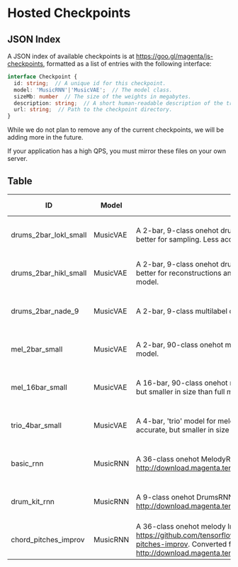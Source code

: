 
# Hosted Checkpoints

## JSON Index

A JSON index of available checkpoints is at
https://goo.gl/magenta/js-checkpoints, formatted as a list of entries with the
following interface:

```ts
interface Checkpoint {
  id: string;  // A unique id for this checkpoint.
  model: 'MusicRNN'|'MusicVAE';  // The model class.
  sizeMb: number  // The size of the weights in megabytes.
  description: string;  // A short human-readable description of the trained model.
  url: string;  // Path to the checkpoint directory.
}
```

While we do not plan to remove any of the current checkpoints, we will be adding more in the future.

If your application has a high QPS, you must mirror these files on your own server.

## Table

ID|Model|Description|Size MB|URL
---|---|---|---|---
drums_2bar_lokl_small|MusicVAE|A 2-bar, 9-class onehot drum model with a strong prior (low KL divergence), which is better for sampling. Less accurate, but smaller in size than full model.|18.5|[Right Click to Copy](https://storage.googleapis.com/download.magenta.tensorflow.org/tfjs_checkpoints/music_vae/drums_lokl_small)
drums_2bar_hikl_small|MusicVAE|A 2-bar, 9-class onehot drum model with a weak prior (higher KL divergence), which is better for reconstructions and interpolations. Less accurate, but smaller in size than full model.|18.5|[Right Click to Copy](https://storage.googleapis.com/download.magenta.tensorflow.org/tfjs_checkpoints/music_vae/drums_2bar_hikl_small)
drums_2bar_nade_9|MusicVAE|A 2-bar, 9-class multilabel drum model with a NADE decoder.|55.3|[Right Click to Copy](https://storage.googleapis.com/download.magenta.tensorflow.org/tfjs_checkpoints/music_vae/drums_2bar_nade_9)
mel_2bar_small|MusicVAE|A 2-bar, 90-class onehot melody model. Less accurate, but smaller in size than full model.|17.7|[Right Click to Copy](https://storage.googleapis.com/download.magenta.tensorflow.org/tfjs_checkpoints/music_vae/mel_2bar_small)
mel_16bar_small|MusicVAE|A 16-bar, 90-class onehot melody model with a 16-step conductor level. Less accurate, but smaller in size than full model.|47.1|[Right Click to Copy](https://storage.googleapis.com/download.magenta.tensorflow.org/tfjs_checkpoints/music_vae/mel_16bar_small)
trio_4bar_small|MusicVAE|A 4-bar, 'trio' model for melody, bass, and drums, with a 4-step conductor level. Less accurate, but smaller in size than full model.|70.5|[Right Click to Copy](https://storage.googleapis.com/download.magenta.tensorflow.org/tfjs_checkpoints/music_vae/trio_4bar_small)
basic_rnn|MusicRNN|A 36-class onehot MelodyRNN model. Converted from http://download.magenta.tensorflow.org/models/basic_rnn.mag.|13.0|[Right Click to Copy](https://storage.googleapis.com/download.magenta.tensorflow.org/tfjs_checkpoints/music_rnn/basic_rnn)
drum_kit_rnn|MusicRNN|A 9-class onehot DrumsRNN model. Converted from http://download.magenta.tensorflow.org/models/drum_kit_rnn.mag.|11.9|[Right Click to Copy](https://storage.googleapis.com/download.magenta.tensorflow.org/tfjs_checkpoints/music_rnn/drum_kit_rnn)
chord_pitches_improv|MusicRNN|A 36-class onehot melody ImprovRNN model conditioned on chords as described at https://github.com/tensorflow/magenta/tree/master/magenta/models/improv_rnn#chord-pitches-improv. Converted from http://download.magenta.tensorflow.org/models/chord_pitches_improv.mag.|5.6|[Right Click to Copy](https://storage.googleapis.com/download.magenta.tensorflow.org/tfjs_checkpoints/music_rnn/chord_pitches_improv)
